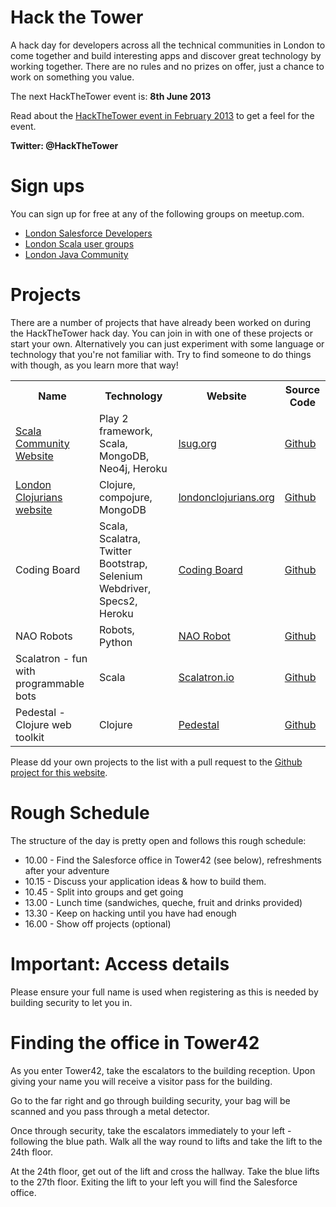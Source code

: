 <link href="index.css" rel="stylesheet" type="text/css">

# Hack the Tower

A hack day for developers across all the technical communities in London to come together and build interesting apps and discover great technology by working together.  There are no rules and no prizes on offer, just a chance to work on something you value.

The next HackTheTower event is: **8th June 2013**

Read about the [HackTheTower event in February 2013](http://blog.jr0cket.co.uk/2013/02/hack-tower-february-2013.html) to get a feel for the event.

**Twitter: @HackTheTower**

# Sign ups
You can sign up for free at any of the following groups on meetup.com.

* [London Salesforce Developers](http://www.meetup.com/LondonSalesforceDevelopers/)
* [London Scala user groups](http://www.meetup.com/london-scala/)
* [London Java Community](http://www.meetup.com/Londonjavacommunity/)


# Projects
There are a number of projects that have already been worked on during the HackTheTower hack day.  You can join in with one of these projects or start your own.  Alternatively you can just experiment with some language or technology that you're not familiar with.  Try to find someone to do things with though, as you learn more that way!

<table>
<tr>
<th>Name</td>
<th>Technology</td>
<th>Website</td>
<th>Source Code</td>
</tr>
<tr>
<td><a href="projects/scala-community.website.html">Scala Community Website</a></td>
<td>Play 2 framework, Scala, MongoDB, Neo4j, Heroku</td>
<td><a href="http://lsug.org/">lsug.org</td>
<td><a href="https://github.com/lsug-dojo/lsug-website">Github</a></td>
</tr>
<tr>
<td><a href="london-clojurians-website.html">London Clojurians website</a></td>
<td>Clojure, compojure, MongoDB</td>
<td><a href="http://londonclojurians.org/">londonclojurians.org</a></td>
<td><a href="https://github.com/dalethatcher/ldncljweb">Github</a></td>
</tr>
<tr>
<td>Coding Board</td>
<td>Scala, Scalatra, Twitter Bootstrap, Selenium Webdriver, Specs2, Heroku</td>
<td><a href="http://codingboard.org/">Coding Board</a></td>
<td><a href="https://github.com/balopat/codingboard">Github</a></td>
</tr>
<tr>
<td>NAO Robots</td>
<td>Robots, Python</td>
<td><a href="http://www.aldebaran-robotics.com/en/">NAO Robot</a></td>
<td><a href="https://github.com/davesnowdon/">Github</a></td>
</tr>
<tr>
<td>Scalatron - fun with programmable bots</td>
<td>Scala</td>
<td><a href="http://scalatron.github.io/">Scalatron.io</a></td>
<td><a href="https://github.com/scalatron/scalatron">Github</a></td>
</tr>
<tr>
<td>Pedestal - Clojure web toolkit</td>
<td>Clojure</td>
<td><a href="http://pedestal.io/">Pedestal</a></td>
<td><a href="https://github.com/pedestal/pedestal">Github</a></td>
</tr>
</table>


Please dd your own projects to the list with a pull request to the [Github project for this website](https://github.com/jr0cket/hack-the-tower-uk).


# Rough Schedule
The structure of the day is pretty open and follows this rough schedule:

* 10.00 - Find the Salesforce office in Tower42 (see below), refreshments after your adventure
* 10.15 - Discuss your application ideas & how to build them.
* 10.45 - Split into groups and get going
* 13.00 - Lunch time (sandwiches, queche, fruit and drinks provided)
* 13.30 - Keep on hacking until you have had enough
* 16.00 - Show off projects (optional)


# Important: Access details

Please ensure your full name is used when registering as this is needed by building security to let you in.

# Finding the office in Tower42

As you enter Tower42, take the escalators to the building reception.  Upon giving your name you will receive a visitor pass for the building.

Go to the far right and go through building security, your bag will be scanned and you pass through a metal detector.

Once through security, take the escalators immediately to your left - following the blue path.  Walk all the way round to lifts and take the lift to the 24th floor.

At the 24th floor, get out of the lift and cross the hallway.  Take the blue lifts to the 27th floor.  Exiting the lift to your left you will find the Salesforce office.
